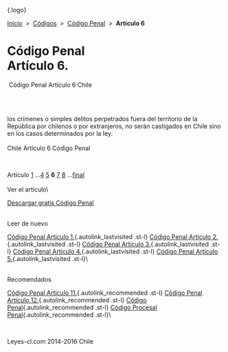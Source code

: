 <div class="wrapper">

[](/index.htm){.logo}
<div class="breadcrumbs">

[Inicio](/index.htm)  &gt;  [Códigos](/codigos.htm)  &gt;  [Código
Penal](/codigo_penal.htm "Código Penal")  &gt;  **Artículo 6**

</div>

<div class="middle">

<div class="container">

Código Penal\
Artículo 6.
=============

<div id="goser">

</div>

﻿
Código Penal Artículo 6 Chile

\
﻿
<div id="squareAds">

</div>

<div id="statya">

los crímenes o simples delitos perpetrados fuera del territorio de la
República por chilenos o por extranjeros, no serán castigados en Chile
sino en los casos determinados por la ley.\
\
Chile Artículo 6 Código Penal

</div>

﻿
<div id="ads1">

</div>

<div class="breadstat">

Artículo
[1](/codigo_penal/1.htm) ...[4](/codigo_penal/4.htm) [5](/codigo_penal/5.htm) **6** [7](/codigo_penal/7.htm) [8](/codigo_penal/8.htm) ...[final](/codigo_penal/final.htm) \
\
Ver el artículo\

</div>

[Descargar gratis Código
Penal](/codigo_penal/download.htm "Descargar gratis Código Penal") ﻿
<div style="clear: left">

</div>

\
Leer de nuevo

[Código Penal Artículo 1.](/codigo_penal/1.htm){.autolink_lastvisited
.st-l} [Código Penal Artículo
2.](/codigo_penal/2.htm){.autolink_lastvisited .st-l} [Código Penal
Artículo 3.](/codigo_penal/3.htm){.autolink_lastvisited .st-l} [Código
Penal Artículo 4.](/codigo_penal/4.htm){.autolink_lastvisited .st-l}
[Código Penal Artículo 5.](/codigo_penal/5.htm){.autolink_lastvisited
.st-l}\
<div style="clear: left">

</div>

\
Recomendados

[Código Penal Artículo
11.](/codigo_penal/11.htm?utm_source=this&utm_medium=refs&utm_campaign=recommended){.autolink_recommended
.st-l} [Código Penal Artículo
12.](/codigo_penal/12.htm?utm_source=this&utm_medium=refs&utm_campaign=recommended){.autolink_recommended
.st-l} [Código
Penal](/codigo_penal.htm?utm_source=this&utm_medium=refs&utm_campaign=recommended){.autolink_recommended
.st-l} [Código Procesal
Penal](/codigo_procesal_penal.htm?utm_source=this&utm_medium=refs&utm_campaign=recommended){.autolink_recommended
.st-l}\

</div>

﻿
<div id="LeftAds">

</div>

</div>

Leyes-cl.com 2014-2016 Chile

</div>
